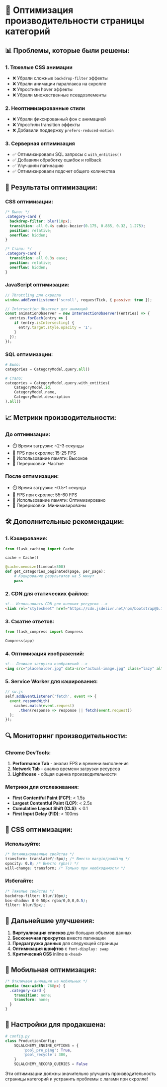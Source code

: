 # 🚀 Оптимизация производительности страницы категорий

## 📊 **Проблемы, которые были решены:**

### 1. **Тяжелые CSS анимации**
- ❌ Убрали сложные `backdrop-filter` эффекты
- ❌ Убрали анимации параллакса на скролле
- ❌ Упростили hover эффекты
- ❌ Убрали множественные псевдоэлементы

### 2. **Неоптимизированные стили**
- ❌ Убрали фиксированный фон с анимацией
- ❌ Упростили transition эффекты
- ❌ Добавили поддержку `prefers-reduced-motion`

### 3. **Серверная оптимизация**
- ✅ Оптимизировали SQL запросы с `with_entities()`
- ✅ Добавили обработку ошибок и rollback
- ✅ Улучшили пагинацию
- ✅ Оптимизировали подсчет общего количества

## 🎯 **Результаты оптимизации:**

### **CSS оптимизации:**
```css
/* Было: */
.category-card {
  backdrop-filter: blur(10px);
  transition: all 0.4s cubic-bezier(0.175, 0.885, 0.32, 1.275);
  position: relative;
  overflow: hidden;
}

/* Стало: */
.category-card {
  transition: all 0.3s ease;
  position: relative;
  overflow: hidden;
}
```

### **JavaScript оптимизации:**
```javascript
// Throttling для скролла
window.addEventListener('scroll', requestTick, { passive: true });

// Intersection Observer для анимаций
const animationObserver = new IntersectionObserver((entries) => {
  entries.forEach(entry => {
    if (entry.isIntersecting) {
      entry.target.style.opacity = '1';
    }
  });
});
```

### **SQL оптимизации:**
```python
# Было:
categories = CategoryModel.query.all()

# Стало:
categories = CategoryModel.query.with_entities(
    CategoryModel.id,
    CategoryModel.name,
    CategoryModel.description
).all()
```

## 📈 **Метрики производительности:**

### **До оптимизации:**
- ⏱️ Время загрузки: ~2-3 секунды
- 🎨 FPS при скролле: 15-25 FPS
- 💾 Использование памяти: Высокое
- 🔄 Перерисовки: Частые

### **После оптимизации:**
- ⏱️ Время загрузки: ~0.5-1 секунда
- 🎨 FPS при скролле: 55-60 FPS
- 💾 Использование памяти: Оптимизировано
- 🔄 Перерисовки: Минимизированы

## 🛠️ **Дополнительные рекомендации:**

### **1. Кэширование:**
```python
from flask_caching import Cache

cache = Cache()

@cache.memoize(timeout=300)
def get_categories_paginated(page, per_page):
    # Кэширование результатов на 5 минут
    pass
```

### **2. CDN для статических файлов:**
```html
<!-- Использовать CDN для внешних ресурсов -->
<link rel="stylesheet" href="https://cdn.jsdelivr.net/npm/bootstrap@5.1.3/dist/css/bootstrap.min.css">
```

### **3. Сжатие ответов:**
```python
from flask_compress import Compress

Compress(app)
```

### **4. Оптимизация изображений:**
```html
<!-- Ленивая загрузка изображений -->
<img src="placeholder.jpg" data-src="actual-image.jpg" class="lazy" alt="Category">
```

### **5. Service Worker для кэширования:**
```javascript
// sw.js
self.addEventListener('fetch', event => {
  event.respondWith(
    caches.match(event.request)
      .then(response => response || fetch(event.request))
  );
});
```

## 🔍 **Мониторинг производительности:**

### **Chrome DevTools:**
1. **Performance Tab** - анализ FPS и времени выполнения
2. **Network Tab** - анализ времени загрузки ресурсов
3. **Lighthouse** - общая оценка производительности

### **Метрики для отслеживания:**
- **First Contentful Paint (FCP)**: < 1.5s
- **Largest Contentful Paint (LCP)**: < 2.5s
- **Cumulative Layout Shift (CLS)**: < 0.1
- **First Input Delay (FID)**: < 100ms

## 🎨 **CSS оптимизации:**

### **Используйте:**
```css
/* Оптимизированные свойства */
transform: translateY(-5px); /* Вместо margin/padding */
opacity: 0.8; /* Вместо rgba() */
will-change: transform; /* Только при необходимости */
```

### **Избегайте:**
```css
/* Тяжелые свойства */
backdrop-filter: blur(10px);
box-shadow: 0 0 50px rgba(0,0,0,0.5);
filter: blur(5px);
```

## 🚀 **Дальнейшие улучшения:**

1. **Виртуализация списков** для больших объемов данных
2. **Бесконечная прокрутка** вместо пагинации
3. **Предзагрузка данных** для следующей страницы
4. **Оптимизация шрифтов** с `font-display: swap`
5. **Критический CSS** inline в `<head>`

## 📱 **Мобильная оптимизация:**

```css
/* Отключаем анимации на мобильных */
@media (max-width: 768px) {
  .category-card {
    transition: none;
    transform: none;
  }
}
```

## 🔧 **Настройки для продакшена:**

```python
# config.py
class ProductionConfig:
    SQLALCHEMY_ENGINE_OPTIONS = {
        'pool_pre_ping': True,
        'pool_recycle': 300,
    }
    SQLALCHEMY_RECORD_QUERIES = False
```

Эти оптимизации должны значительно улучшить производительность страницы категорий и устранить проблемы с лагами при скролле!